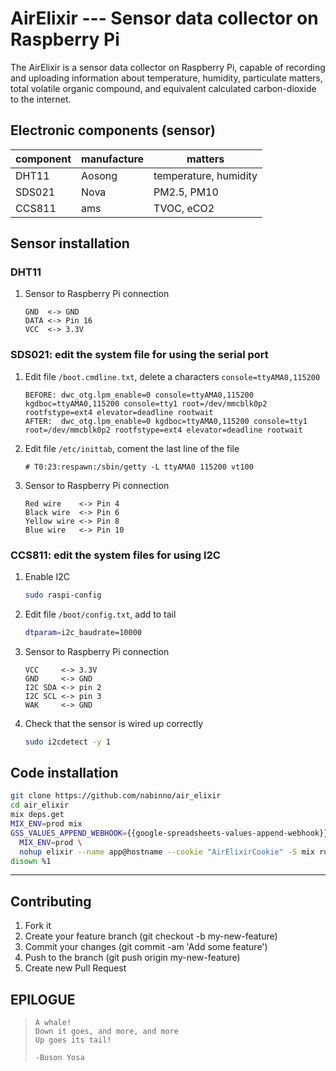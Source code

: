 # AirElixir --- Sensor data collector on Raspberry Pi
The AirElixir is a sensor data collector on Raspberry Pi, capable of recording and uploading information about
temperature, humidity, particulate matters, total volatile organic compound, and equivalent calculated carbon-dioxide to
the internet.

## Electronic components (sensor)
| component | manufacture | matters               |
|-----------|-------------|-----------------------|
| DHT11     | Aosong      | temperature, humidity |
| SDS021    | Nova        | PM2.5, PM10           |
| CCS811    | ams         | TVOC, eCO2            |

## Sensor installation
### DHT11
1. Sensor to Raspberry Pi connection
    ```
    GND  <-> GND
    DATA <-> Pin 16
    VCC  <-> 3.3V
    ```

### SDS021: edit the system file for using the serial port
1. Edit file `/boot.cmdline.txt`, delete a characters `console=ttyAMA0,115200`
    ```
    BEFORE: dwc_otg.lpm_enable=0 console=ttyAMA0,115200 kgdboc=ttyAMA0,115200 console=tty1 root=/dev/mmcblk0p2 rootfstype=ext4 elevator=deadline rootwait
    AFTER:  dwc_otg.lpm_enable=0 kgdboc=ttyAMA0,115200 console=tty1 root=/dev/mmcblk0p2 rootfstype=ext4 elevator=deadline rootwait
    ```
2. Edit file `/etc/inittab`, coment the last line of the file
    ```
    # T0:23:respawn:/sbin/getty -L ttyAMA0 115200 vt100
    ```
3. Sensor to Raspberry Pi connection
    ```
    Red wire    <-> Pin 4
    Black wire  <-> Pin 6
    Yellow wire <-> Pin 8
    Blue wire   <-> Pin 10
    ```

### CCS811: edit the system files for using I2C
1. Enable I2C
    ```sh
    sudo raspi-config
    ```
2. Edit file `/boot/config.txt`, add to tail
    ```sh
    dtparam=i2c_baudrate=10000
    ```
3. Sensor to Raspberry Pi connection
    ```
    VCC     <-> 3.3V
    GND     <-> GND
    I2C SDA <-> pin 2
    I2C SCL <-> pin 3
    WAK     <-> GND
    ```
4. Check that the sensor is wired up correctly
    ```sh
    sudo i2cdetect -y 1
    ```

## Code installation
```sh
git clone https://github.com/nabinno/air_elixir
cd air_elixir
mix deps.get
MIX_ENV=prod mix
GSS_VALUES_APPEND_WEBHOOK={{google-spreadsheets-values-append-webhook}} \
  MIX_ENV=prod \
  nohup elixir --name app@hostname --cookie "AirElixirCookie" -S mix run --no-compile --no-halt &
disown %1
```

---

## Contributing
1. Fork it
2. Create your feature branch (git checkout -b my-new-feature)
3. Commit your changes (git commit -am 'Add some feature')
4. Push to the branch (git push origin my-new-feature)
5. Create new Pull Request

## EPILOGUE
>     A whale!
>     Down it goes, and more, and more
>     Up goes its tail!
>
>     -Buson Yosa
